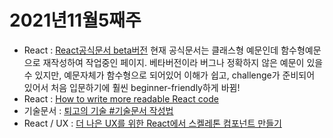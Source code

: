 # 2021년11월5째주

- React : [React공식문서 beta버전](https://beta.reactjs.org/learn) 현재 공식문서는 클래스형 예문인데 함수형예문으로 재작성하여 작업중인 페이지. 베타버전이라 버그나 정확하지 않은 예문이 있을 수 있지만, 예문자체가 함수형으로 되어있어 이해가 쉽고, challenge가 준비되어 있어서 처음 입문하기에 훨씬 beginner-friendly하게 바뀜!
- React : [How to write more readable React code](https://blog.logrocket.com/write-more-readable-react-code/)
- 기술문서 : [퇴고의 기술 #기술문서 작성법](https://tech.kakaoenterprise.com/125)
- React / UX : [더 나은 UX를 위한 React에서 스켈레톤 컴포넌트 만들기](https://ui.toast.com/weekly-pick/ko_20201110)
